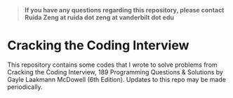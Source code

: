 >**If you have any questions regarding this repository, please contact Ruida Zeng at ruida dot zeng at vanderbilt dot edu**

# Cracking the Coding Interview

This repository contains some codes that I wrote to solve problems from Cracking the Coding Interview, 189 Programming Questions &amp; Solutions by Gayle Laakmann McDowell (6th Edition). Updates to this repo may be made periodically.
